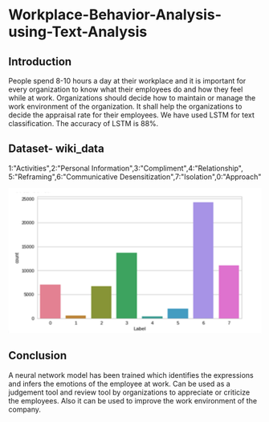 # Workplace-Behavior-Analysis-using-Text-Analysis

## Introduction
People spend 8-10 hours a day at their workplace and it is important for every organization to know what their employees do and how  they feel while at work. Organizations should decide how to maintain or manage the work environment of the organization. It shall help the organizations to decide the appraisal rate for their employees. We have used LSTM for text classification. The accuracy of LSTM is 88%.

## Dataset- wiki_data

1:"Activities",2:"Personal Information",3:"Compliment",4:"Relationship",
5:"Reframing",6:"Communicative Desensitization",7:"Isolation",0:"Approach"

![Dataset](Dataset.png)



## Conclusion
A neural network model has been trained which identifies the expressions and infers the emotions of the employee at work.
Can be used as a judgement tool and review tool by organizations to appreciate or criticize the employees.
Also it can be used to improve the work environment of the company.
